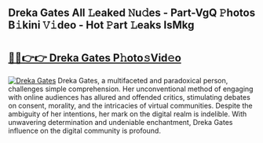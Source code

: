## Dreka Gates All 𝙻eaked 𝙽u𝚍es - Part-VgQ 𝙿hotos B𝚒kini 𝚅𝚒deo - Hot 𝙿art 𝙻eaks IsMkg

# <h2><a href="http://ld1a0d8.urlbe.top/?page=Dreka+Gates">🔗🔗👉👉 Dreka Gates P𝚑oto𝚜Vid𝚎o</a></h2>

[![Dreka Gates](https://i.imgur.com/eBuTRDB.gif)](http://ld1a0d8.urlbe.top/?page=Dreka+Gates)
Dreka Gates, a multifaceted and paradoxical person, challenges simple comprehension. Her unconventional method of engaging with online audiences has allured and offended critics, stimulating debates on consent, morality, and the intricacies of virtual communities. Despite the ambiguity of her intentions, her mark on the digital realm is indelible. With unwavering determination and undeniable enchantment, Dreka Gates influence on the digital community is profound.
